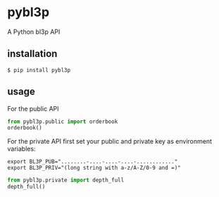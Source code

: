 # pybl3p
A Python bl3p API

## installation

```shell script
$ pip install pybl3p
```

## usage

For the public API
```python
from pybl3p.public import orderbook
orderbook()
```

For the private API first set your public and private key as environment variables:
```shell script
export BL3P_PUB="........-....-....-....-............"
export BL3P_PRIV="(long string with a-z/A-Z/0-9 and =)"
```

```python
from pybl3p.private import depth_full
depth_full()
```
